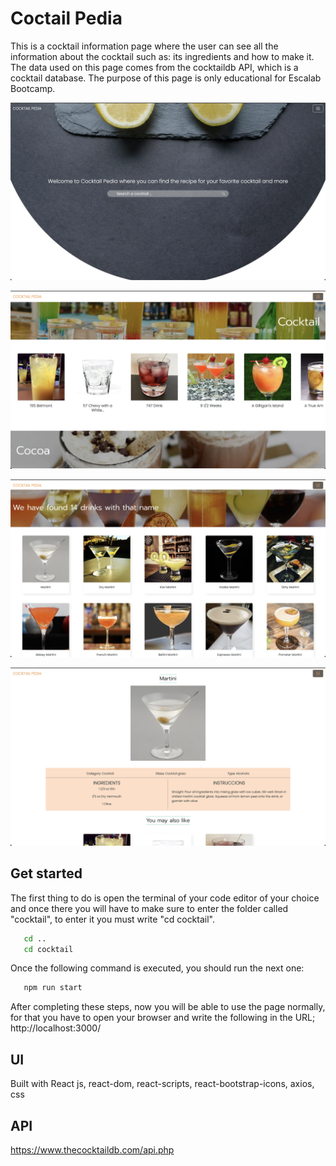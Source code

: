 # Coctail Pedia

This is a cocktail information page where the user can see all the information about the cocktail such as: its ingredients and how to make it. The data used on this page comes from the cocktaildb API, which is a cocktail database. The purpose of this page is only educational for Escalab Bootcamp.

![Intro](./public/assets/img-readme/Intro.webp)

![Menu](./public/assets/img-readme/Menu.webp)

![List](./public/assets/img-readme/List.webp)

![Drink](./public/assets/img-readme/Drink.webp)

## Get started

The first thing to do is open the terminal of your code editor of your choice and once there you will have to make sure to enter the folder called "cocktail", to enter it you must write "cd cocktail".

```sh
   cd ..
   cd cocktail
```

Once the following command is executed, you should run the next one:

```sh
   npm run start
```

After completing these steps, now you will be able to use the page normally, for that you have to open your browser and write the following in the URL; http://localhost:3000/

## UI

Built with React js, react-dom, react-scripts, react-bootstrap-icons, axios, css

## API

https://www.thecocktaildb.com/api.php
